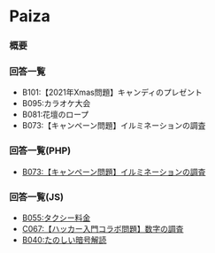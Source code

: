 # Paiza

### 概要


### 回答一覧
* B101:【2021年Xmas問題】キャンディのプレゼント
* B095:カラオケ大会
* B081:花壇のロープ
* B073:【キャンペーン問題】イルミネーションの調査

### 回答一覧(PHP)
* [B073:【キャンペーン問題】イルミネーションの調査](B073.php)

### 回答一覧(JS)
* [B055:タクシー料金](B055.js)
* [C067:【ハッカー入門コラボ問題】数字の調査](C067.js)
* [B040:たのしい暗号解読](B040.js)

